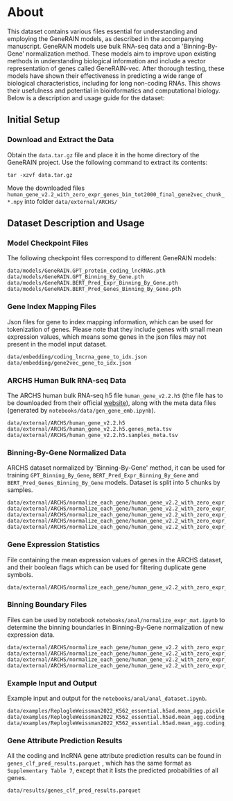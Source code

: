 # About

This dataset contains various files essential for understanding and employing the GeneRAIN models, as described in the accompanying manuscript. GeneRAIN models use bulk RNA-seq data and a 'Binning-By-Gene' normalization method. These models aim to improve upon existing methods in understanding biological information and include a vector representation of genes called GeneRAIN-vec. After thorough testing, these models have shown their effectiveness in predicting a wide range of biological characteristics, including for long non-coding RNAs. This shows their usefulness and potential in bioinformatics and computational biology. Below is a description and usage guide for the dataset:


## Initial Setup

### Download and Extract the Data
Obtain the `data.tar.gz` file and place it in the home directory of the GeneRAIN project. Use the following command to extract its contents:


	tar -xzvf data.tar.gz

Move the downloaded files `human_gene_v2.2_with_zero_expr_genes_bin_tot2000_final_gene2vec_chunk_*.npy` into folder `data/external/ARCHS/`
## Dataset Description and Usage

### Model Checkpoint Files
The following checkpoint files correspond to different GeneRAIN models:

	data/models/GeneRAIN.GPT_protein_coding_lncRNAs.pth
	data/models/GeneRAIN.GPT_Binning_By_Gene.pth
	data/models/GeneRAIN.BERT_Pred_Expr_Binning_By_Gene.pth
	data/models/GeneRAIN.BERT_Pred_Genes_Binning_By_Gene.pth

### Gene Index Mapping Files
Json files for gene to index mapping information, which can be used for tokenization of genes. Please note that they include genes with small mean expression values, which means some genes in the json files may not present in the model input dataset.

	data/embedding/coding_lncrna_gene_to_idx.json
	data/embedding/gene2vec_gene_to_idx.json
	
### ARCHS Human Bulk RNA-seq Data
The ARCHS human bulk RNA-seq h5 file `human_gene_v2.2.h5` (the file has to be downloaded from their official [website](https://maayanlab.cloud/archs4/download.html)),  along with the meta data files (generated by `notebooks/data/gen_gene_emb.ipynb`). 

	data/external/ARCHS/human_gene_v2.2.h5
	data/external/ARCHS/human_gene_v2.2.h5.genes_meta.tsv
	data/external/ARCHS/human_gene_v2.2.h5.samples_meta.tsv

### Binning-By-Gene Normalized Data
ARCHS dataset normalized by 'Binning-By-Gene' method, it can be used for training `GPT_Binning_By_Gene`, `BERT_Pred_Expr_Binning_By_Gene` and `BERT_Pred_Genes_Binning_By_Gene` models. Dataset is split into 5 chunks by samples.

	data/external/ARCHS/normalize_each_gene/human_gene_v2.2_with_zero_expr_genes_bin_tot2000_final_gene2vec_chunk_0.npy
	data/external/ARCHS/normalize_each_gene/human_gene_v2.2_with_zero_expr_genes_bin_tot2000_final_gene2vec_chunk_1.npy
	data/external/ARCHS/normalize_each_gene/human_gene_v2.2_with_zero_expr_genes_bin_tot2000_final_gene2vec_chunk_2.npy
	data/external/ARCHS/normalize_each_gene/human_gene_v2.2_with_zero_expr_genes_bin_tot2000_final_gene2vec_chunk_3.npy
	data/external/ARCHS/normalize_each_gene/human_gene_v2.2_with_zero_expr_genes_bin_tot2000_final_gene2vec_chunk_4.npy

### Gene Expression Statistics
File containing the mean expression values of genes in the ARCHS dataset, and their boolean flags which can be used for filtering duplicate gene symbols.

	data/external/ARCHS/normalize_each_gene/human_gene_v2.2_with_zero_expr_genes.gene_stat_filt_on_z_dup.tsv

### Binning Boundary Files
Files can be used by notebook `notebooks/anal/normalize_expr_mat.ipynb` to determine the binning boundaries in Binning-By-Gene normalization of new expression data.

	data/external/ARCHS/normalize_each_gene/human_gene_v2.2_with_zero_expr_genes_bin_tot2000_gene2vec_0.005_subsampled.gene_symbols.txt
	data/external/ARCHS/normalize_each_gene/human_gene_v2.2_with_zero_expr_genes_bin_tot2000_gene2vec_0.005_subsampled.npy
	data/external/ARCHS/normalize_each_gene/human_gene_v2.2_with_zero_expr_genes_bin_tot2000_coding_lncrna_0.005_subsampled.npy
	data/external/ARCHS/normalize_each_gene/human_gene_v2.2_with_zero_expr_genes_bin_tot2000_coding_lncrna_0.005_subsampled.gene_symbols.txt

### Example Input and Output
Example input and output for the `notebooks/anal/anal_dataset.ipynb`.

	data/examples/ReplogleWeissman2022_K562_essential.h5ad.mean_agg.pickle
	data/examples/ReplogleWeissman2022_K562_essential.h5ad.mean_agg.coding_lncrna.binned.tsv
	data/examples/ReplogleWeissman2022_K562_essential.h5ad.mean_agg.coding_lncrna.binned.pkl

### Gene Attribute Prediction Results
All the coding and lncRNA gene attribute prediction results can be found in `genes_clf_pred_results.parquet` , which has the same format as `Supplementary Table 7`, except that it lists the predicted probabilities of all genes.

	data/results/genes_clf_pred_results.parquet
